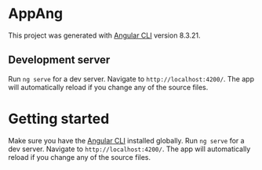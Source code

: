 # AppAng

This project was generated with [Angular CLI](https://github.com/angular/angular-cli) version 8.3.21.

## Development server

Run `ng serve` for a dev server. Navigate to `http://localhost:4200/`. The app will automatically reload if you change any of the source files.

# Getting started

Make sure you have the [Angular CLI](https://github.com/angular/angular-cli#installation) installed globally. 
Run `ng serve` for a dev server. Navigate to `http://localhost:4200/`. The app will automatically reload if you change any of the source files.
